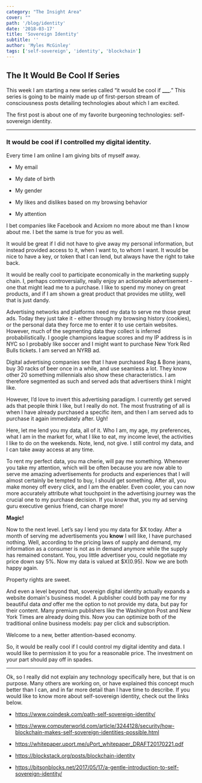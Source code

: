 ```yaml
---
category: "The Insight Area"
cover: ""
path: '/blog/identity'
date: '2018-03-17'
title: 'Sovereign Identity'
subtitle: ''
author: 'Myles McGinley'
tags: ['self-sovereign', 'identity', 'blockchain']
---
```


## The It Would Be Cool If Series

This week I am starting a new series called “it would be cool if **\_\_\_**.” This series is going to be mainly made up of first-person stream of consciousness posts detailing technologies about which I am excited.

The first post is about one of my favorite burgeoning technologies: self-sovereign identity.

---

### It would be cool if I controlled my digital identity.

Every time I am online I am giving bits of myself away.

* My email

* My date of birth

* My gender

* My likes and dislikes based on my browsing behavior

* My attention

I bet companies like Facebook and Acxiom no more about me than I know about me. I bet the same is true for you as well.

It would be great if I did not have to give away my personal information, but instead provided access to it, when I want to, to whom I want. It would be nice to have a key, or token that I can lend, but always have the right to take back.

It would be really cool to participate economically in the marketing supply chain. I, perhaps controversially, really enjoy an actionable advertisement - one that might lead me to a purchase. I like to spend my money on great products, and if I am shown a great product that provides me utility, well that is just dandy.

Advertising networks and platforms need my data to serve me those great ads. Today they just take it - either through my browsing history (cookies), or the personal data they force me to enter it to use certain websites. However, much of the segmenting data they collect is inferred probabilistically. I google champions league scores and my IP address is in NYC so I probably like soccer and I might want to purchase New York Red Bulls tickets. I am served an NYRB ad.

Digital advertising companies see that I have purchased Rag & Bone jeans, buy 30 racks of beer once in a while, and use seamless a lot. They know other 20 something millennials also show these characteristics. I am therefore segmented as such and served ads that advertisers think I might like.

However, I’d love to invert this advertising paradigm. I currently get served ads that people think I like, but I really do not. The most frustrating of all is when I have already purchased a specific item, and then I am served ads to purchase it again immediately after. Ugh!

Here, let me lend you my data, all of it. Who I am, my age, my preferences, what I am in the market for, what I like to eat, my income level, the activities I like to do on the weekends. Note, lend, not give. I still control my data, and I can take away access at any time.

To rent my perfect data, you ma cherie, will pay me something. Whenever you take my attention, which will be often because you are now able to serve me amazing advertisements for products and experiences that I will almost certainly be tempted to buy, I should get something. After all, you make money off every click, and I am the enabler. Even cooler, you can now more accurately attribute what touchpoint in the advertising journey was the crucial one to my purchase decision. If you know that, you my ad serving guru executive genius friend, can charge more!

**Magic!**

Now to the next level. Let’s say I lend you my data for $X today. After a month of serving me advertisements you **know** I will like, I have purchased nothing. Well, according to the pricing laws of supply and demand, my information as a consumer is not as in demand anymore while the supply has remained constant. You, you little advertiser you, could negotiate my price down say 5%. Now my data is valued at $X(0.95). Now we are both happy again.

Property rights are sweet.

And even a level beyond that, sovereign digital identity actually expands a website domain's business model. A publisher could both pay me for my beautiful data _and_ offer me the option to not provide my data, but pay for their content. Many premium publishers like the Washington Post and New York Times are already doing this. Now you can optimize both of the traditional online business models: pay per click and subscription.

Welcome to a new, better attention-based economy.

So, it would be really cool if I could control my digital identity and data. I would like to permission it to you for a reasonable price. The investment on your part should pay off in spades.

---

Ok, so I really did not explain any technology specifically here, but that is on purpose. Many others are working on, or have explained this concept much better than I can, and in far more detail than I have time to describe. If you would like to know more about self-sovereign identity, check out the links below.

* https://www.coindesk.com/path-self-sovereign-identity/

* https://www.computerworld.com/article/3244128/security/how-blockchain-makes-self-sovereign-identities-possible.html

* https://whitepaper.uport.me/uPort_whitepaper_DRAFT20170221.pdf

* https://blockstack.org/posts/blockchain-identity

* https://bitsonblocks.net/2017/05/17/a-gentle-introduction-to-self-sovereign-identity/
